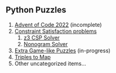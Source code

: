 ## Python Puzzles

1. [Advent of Code 2022](./advent-2022) (incomplete)
2. [Constraint Satisfaction problems](./csp/)
   1. [z3 CSP Solver](./z3/)
   2. [Nonogram Solver](./nonogram.py)
3. [Extra Game-like Puzzles](./extra/) (in-progress)
4. [Triples to Map](./map_triples2.py)
5. Other uncategorized items...